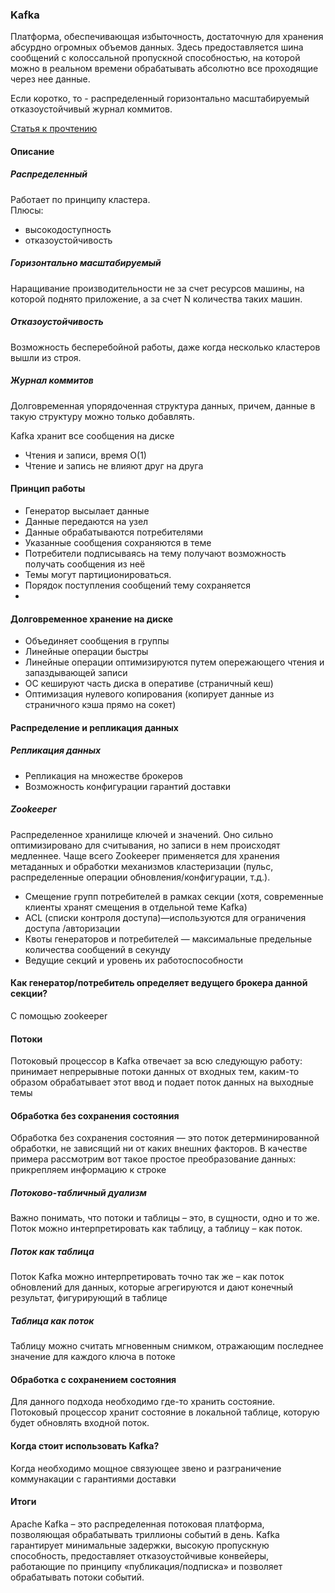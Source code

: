 ### Kafka
Платформа, обеспечивающая избыточность, достаточную для хранения абсурдно огромных объемов данных.
Здесь предоставляется шина сообщений с колоссальной пропускной способностью, на которой можно в
реальном времени обрабатывать абсолютно все проходящие через нее данные.

Если коротко, то - распределенный горизонтально масштабируемый отказоустойчивый журнал коммитов.

[Статья к прочтению](https://habr.com/ru/companies/piter/articles/352978/)
#### Описание
##### Распределенный
Работает по принципу кластера.  
Плюсы:
- высокодоступность
- отказоустойчивость
##### Горизонтально масштабируемый
Наращивание производительности не за счет ресурсов машины, на которой поднято приложение, а за счет N количества таких 
машин.  
##### Отказоустойчивость
Возможность бесперебойной работы, даже когда несколько кластеров вышли из строя.
##### Журнал коммитов
Долговременная упорядоченная структура данных, причем, данные в такую структуру можно только добавлять.

Kafka хранит все сообщения на диске

- Чтения и записи, время О(1)
- Чтение и запись не влияют друг на друга

#### Принцип работы
- Генератор высылает данные 
- Данные передаются на узел
- Данные обрабатываются потребителями
- Указанные сообщения сохраняются в теме
- Потребители подписываясь на тему получают возможность получать сообщения из неё
- Темы могут партиционироваться.
- Порядок поступления сообщений тему сохраняется
- 
#### Долговременное хранение на диске
- Объединяет сообщения в группы 
- Линейные операции быстры
- Линейные операции оптимизируются путем опережающего чтения и запаздывающей записи
- ОС кешируют часть диска в оперативе (страничный кеш)
- Оптимизация нулевого копирования (копирует данные из страничного кэша прямо на сокет)

#### Распределение и репликация данных
##### Репликация данных
- Репликация на множестве брокеров
- Возможность конфигурации гарантий доставки
##### Zookeeper
Распределенное хранилище ключей и значений. Оно сильно оптимизировано для считывания, но записи в нем происходят 
медленнее. Чаще всего Zookeeper применяется для хранения метаданных и обработки механизмов кластеризации 
(пульс, распределенные операции обновления/конфигурации, т.д.).
- Смещение групп потребителей в рамках секции (хотя, современные клиенты хранят смещения в отдельной теме Kafka)
- ACL (списки контроля доступа)—используются для ограничения доступа /авторизации
- Квоты генераторов и потребителей — максимальные предельные количества сообщений в секунду
- Ведущие секций и уровень их работоспособности

#### Как генератор/потребитель определяет ведущего брокера данной секции?
С помощью zookeeper 
#### Потоки
Потоковый процессор в Kafka отвечает за всю следующую работу: принимает непрерывные потоки данных от входных тем,
каким-то образом обрабатывает этот ввод и подает поток данных на выходные темы

#### Обработка без сохранения состояния
Обработка без сохранения состояния — это поток детерминированной обработки, не зависящий ни от каких внешних факторов.
В качестве примера рассмотрим вот такое простое преобразование данных: прикрепляем информацию к строке

##### Потоково-табличный дуализм
Важно понимать, что потоки и таблицы – это, в сущности, одно и то же. Поток можно интерпретировать как таблицу, 
а таблицу – как поток.
##### Поток как таблица
Поток Kafka можно интерпретировать точно так же – как поток обновлений для данных, которые агрегируются и дают 
конечный результат, фигурирующий в таблице

##### Таблица как поток
Таблицу можно считать мгновенным снимком, отражающим последнее значение для каждого ключа в потоке

#### Обработка с сохранением состояния
Для данного подхода необходимо где-то хранить состояние.  
Потоковый процессор хранит состояние в локальной таблице, которую будет обновлять входной поток.

#### Когда стоит использовать Kafka?
Когда необходимо мощное связующее звено и разграничение коммунакации с гарантиями доставки

#### Итоги
Apache Kafka – это распределенная потоковая платформа, позволяющая обрабатывать триллионы событий в день.
Kafka гарантирует минимальные задержки, высокую пропускную способность, предоставляет отказоустойчивые конвейеры,
работающие по принципу «публикация/подписка» и позволяет обрабатывать потоки событий.

